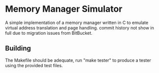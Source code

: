 # Memory Manager Simulator

A simple implementation of a memory manager written in C to emulate virtual address translation and page handling. commit history not show in full due to migration issues from BitBucket.

## Building

The Makefile should be adequate, run "make tester" to produce a tester using the provided test files.
